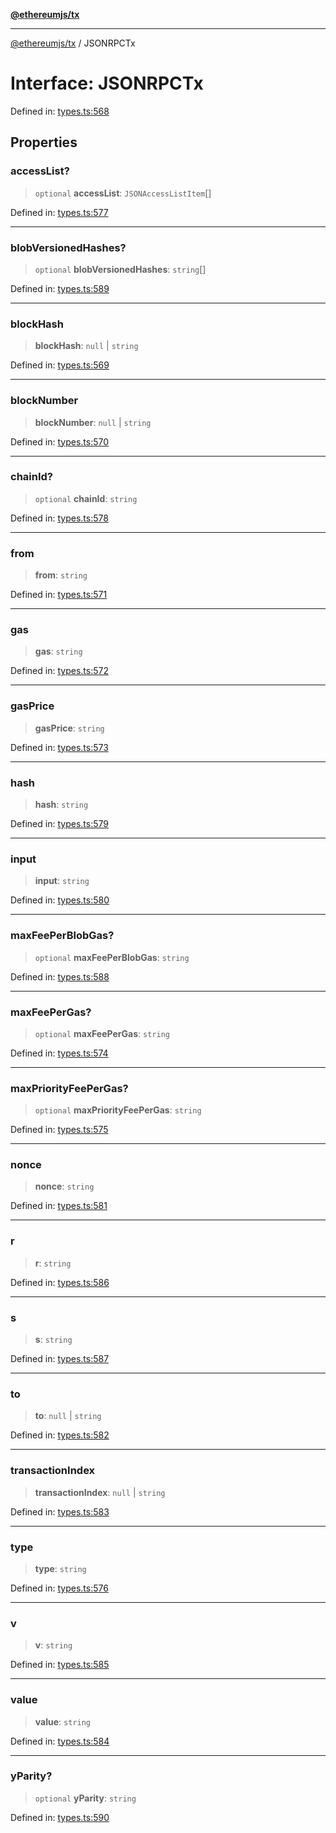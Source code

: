 [**@ethereumjs/tx**](../README.md)

***

[@ethereumjs/tx](../README.md) / JSONRPCTx

# Interface: JSONRPCTx

Defined in: [types.ts:568](https://github.com/ethereumjs/ethereumjs-monorepo/blob/master/packages/tx/src/types.ts#L568)

## Properties

### accessList?

> `optional` **accessList**: `JSONAccessListItem`[]

Defined in: [types.ts:577](https://github.com/ethereumjs/ethereumjs-monorepo/blob/master/packages/tx/src/types.ts#L577)

***

### blobVersionedHashes?

> `optional` **blobVersionedHashes**: `string`[]

Defined in: [types.ts:589](https://github.com/ethereumjs/ethereumjs-monorepo/blob/master/packages/tx/src/types.ts#L589)

***

### blockHash

> **blockHash**: `null` \| `string`

Defined in: [types.ts:569](https://github.com/ethereumjs/ethereumjs-monorepo/blob/master/packages/tx/src/types.ts#L569)

***

### blockNumber

> **blockNumber**: `null` \| `string`

Defined in: [types.ts:570](https://github.com/ethereumjs/ethereumjs-monorepo/blob/master/packages/tx/src/types.ts#L570)

***

### chainId?

> `optional` **chainId**: `string`

Defined in: [types.ts:578](https://github.com/ethereumjs/ethereumjs-monorepo/blob/master/packages/tx/src/types.ts#L578)

***

### from

> **from**: `string`

Defined in: [types.ts:571](https://github.com/ethereumjs/ethereumjs-monorepo/blob/master/packages/tx/src/types.ts#L571)

***

### gas

> **gas**: `string`

Defined in: [types.ts:572](https://github.com/ethereumjs/ethereumjs-monorepo/blob/master/packages/tx/src/types.ts#L572)

***

### gasPrice

> **gasPrice**: `string`

Defined in: [types.ts:573](https://github.com/ethereumjs/ethereumjs-monorepo/blob/master/packages/tx/src/types.ts#L573)

***

### hash

> **hash**: `string`

Defined in: [types.ts:579](https://github.com/ethereumjs/ethereumjs-monorepo/blob/master/packages/tx/src/types.ts#L579)

***

### input

> **input**: `string`

Defined in: [types.ts:580](https://github.com/ethereumjs/ethereumjs-monorepo/blob/master/packages/tx/src/types.ts#L580)

***

### maxFeePerBlobGas?

> `optional` **maxFeePerBlobGas**: `string`

Defined in: [types.ts:588](https://github.com/ethereumjs/ethereumjs-monorepo/blob/master/packages/tx/src/types.ts#L588)

***

### maxFeePerGas?

> `optional` **maxFeePerGas**: `string`

Defined in: [types.ts:574](https://github.com/ethereumjs/ethereumjs-monorepo/blob/master/packages/tx/src/types.ts#L574)

***

### maxPriorityFeePerGas?

> `optional` **maxPriorityFeePerGas**: `string`

Defined in: [types.ts:575](https://github.com/ethereumjs/ethereumjs-monorepo/blob/master/packages/tx/src/types.ts#L575)

***

### nonce

> **nonce**: `string`

Defined in: [types.ts:581](https://github.com/ethereumjs/ethereumjs-monorepo/blob/master/packages/tx/src/types.ts#L581)

***

### r

> **r**: `string`

Defined in: [types.ts:586](https://github.com/ethereumjs/ethereumjs-monorepo/blob/master/packages/tx/src/types.ts#L586)

***

### s

> **s**: `string`

Defined in: [types.ts:587](https://github.com/ethereumjs/ethereumjs-monorepo/blob/master/packages/tx/src/types.ts#L587)

***

### to

> **to**: `null` \| `string`

Defined in: [types.ts:582](https://github.com/ethereumjs/ethereumjs-monorepo/blob/master/packages/tx/src/types.ts#L582)

***

### transactionIndex

> **transactionIndex**: `null` \| `string`

Defined in: [types.ts:583](https://github.com/ethereumjs/ethereumjs-monorepo/blob/master/packages/tx/src/types.ts#L583)

***

### type

> **type**: `string`

Defined in: [types.ts:576](https://github.com/ethereumjs/ethereumjs-monorepo/blob/master/packages/tx/src/types.ts#L576)

***

### v

> **v**: `string`

Defined in: [types.ts:585](https://github.com/ethereumjs/ethereumjs-monorepo/blob/master/packages/tx/src/types.ts#L585)

***

### value

> **value**: `string`

Defined in: [types.ts:584](https://github.com/ethereumjs/ethereumjs-monorepo/blob/master/packages/tx/src/types.ts#L584)

***

### yParity?

> `optional` **yParity**: `string`

Defined in: [types.ts:590](https://github.com/ethereumjs/ethereumjs-monorepo/blob/master/packages/tx/src/types.ts#L590)
